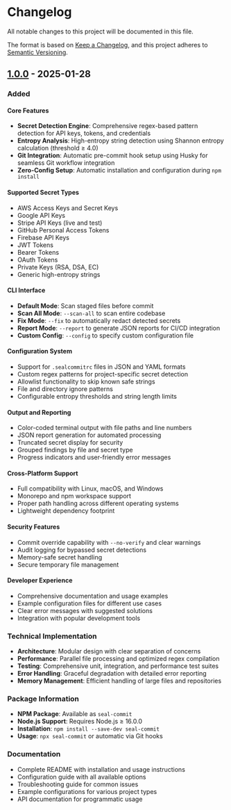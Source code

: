 # Changelog

All notable changes to this project will be documented in this file.

The format is based on [Keep a Changelog](https://keepachangelog.com/en/1.0.0/),
and this project adheres to [Semantic Versioning](https://semver.org/spec/v2.0.0.html).

## [1.0.0] - 2025-01-28

### Added

#### Core Features
- **Secret Detection Engine**: Comprehensive regex-based pattern detection for API keys, tokens, and credentials
- **Entropy Analysis**: High-entropy string detection using Shannon entropy calculation (threshold ≥ 4.0)
- **Git Integration**: Automatic pre-commit hook setup using Husky for seamless Git workflow integration
- **Zero-Config Setup**: Automatic installation and configuration during `npm install`

#### Supported Secret Types
- AWS Access Keys and Secret Keys
- Google API Keys
- Stripe API Keys (live and test)
- GitHub Personal Access Tokens
- Firebase API Keys
- JWT Tokens
- Bearer Tokens
- OAuth Tokens
- Private Keys (RSA, DSA, EC)
- Generic high-entropy strings

#### CLI Interface
- **Default Mode**: Scan staged files before commit
- **Scan All Mode**: `--scan-all` to scan entire codebase
- **Fix Mode**: `--fix` to automatically redact detected secrets
- **Report Mode**: `--report` to generate JSON reports for CI/CD integration
- **Custom Config**: `--config` to specify custom configuration file

#### Configuration System
- Support for `.sealcommitrc` files in JSON and YAML formats
- Custom regex patterns for project-specific secret detection
- Allowlist functionality to skip known safe strings
- File and directory ignore patterns
- Configurable entropy thresholds and string length limits

#### Output and Reporting
- Color-coded terminal output with file paths and line numbers
- JSON report generation for automated processing
- Truncated secret display for security
- Grouped findings by file and secret type
- Progress indicators and user-friendly error messages

#### Cross-Platform Support
- Full compatibility with Linux, macOS, and Windows
- Monorepo and npm workspace support
- Proper path handling across different operating systems
- Lightweight dependency footprint

#### Security Features
- Commit override capability with `--no-verify` and clear warnings
- Audit logging for bypassed secret detections
- Memory-safe secret handling
- Secure temporary file management

#### Developer Experience
- Comprehensive documentation and usage examples
- Example configuration files for different use cases
- Clear error messages with suggested solutions
- Integration with popular development tools

### Technical Implementation
- **Architecture**: Modular design with clear separation of concerns
- **Performance**: Parallel file processing and optimized regex compilation
- **Testing**: Comprehensive unit, integration, and performance test suites
- **Error Handling**: Graceful degradation with detailed error reporting
- **Memory Management**: Efficient handling of large files and repositories

### Package Information
- **NPM Package**: Available as `seal-commit`
- **Node.js Support**: Requires Node.js ≥ 16.0.0
- **Installation**: `npm install --save-dev seal-commit`
- **Usage**: `npx seal-commit` or automatic via Git hooks

### Documentation
- Complete README with installation and usage instructions
- Configuration guide with all available options
- Troubleshooting guide for common issues
- Example configurations for various project types
- API documentation for programmatic usage

[1.0.0]: https://github.com/seal-commit/seal-commit/releases/tag/v1.0.0